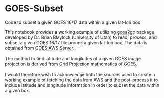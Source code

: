 # GOES-Subset
Code to subset a given GOES 16/17 data within a given lat-lon box 

This notebook provides a working example of utilizing [goes2go](https://blaylockbk.github.io/goes2go/_build/html/user_guide/index.html) package developed by Dr. Brian Blaylock (University of Utah) to read, process, and subset a given GOES 16/17 file around a given lat-lon box. The data is obtained from [GOES AWS Server](https://noaa-goes16.s3.amazonaws.com/index.html). <br />
<br />
The method to find latitude and longitudes of a given GOES image projection is derived from [Grid Projection mathematics of GOES](https://makersportal.com/blog/2018/11/25/goes-r-satellite-latitude-and-longitude-grid-projection-algorithm).<br />
<br />
I would therefore wish to acknowledge both the sources used to create a working example of fetching the data from AWS and the post-process it to include latitude and longitude information in order to subset the data within a given box. 
